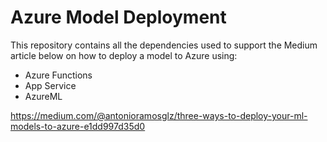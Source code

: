 # Azure Model Deployment

This repository contains all the dependencies used to support the Medium article below on how to deploy a model to Azure using:
- Azure Functions
- App Service
- AzureML

https://medium.com/@antonioramosglz/three-ways-to-deploy-your-ml-models-to-azure-e1dd997d35d0
